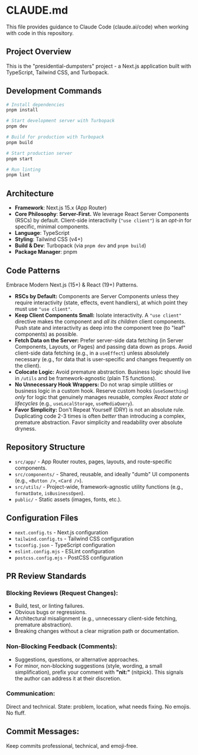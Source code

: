 # CLAUDE.md

This file provides guidance to Claude Code (claude.ai/code) when working with code in this repository.

## Project Overview

This is the "presidential-dumpsters" project - a Next.js application built with TypeScript, Tailwind CSS, and Turbopack.

## Development Commands

```bash
# Install dependencies
pnpm install

# Start development server with Turbopack
pnpm dev

# Build for production with Turbopack
pnpm build

# Start production server
pnpm start

# Run linting
pnpm lint
```

## Architecture

  - **Framework**: Next.js 15.x (App Router)
  - **Core Philosophy**: **Server-First.** We leverage React Server Components (RSCs) by default. Client-side interactivity (`"use client"`) is an *opt-in* for specific, minimal components.
  - **Language**: TypeScript
  - **Styling**: Tailwind CSS (v4+)
  - **Build & Dev**: Turbopack (via `pnpm dev` and `pnpm build`)
  - **Package Manager**: pnpm

## Code Patterns

Embrace Modern Next.js (15+) & React (19+) Patterns.

  - **RSCs by Default:** Components are Server Components unless they require interactivity (state, effects, event handlers), at which point they must use `"use client"`.
  - **Keep Client Components Small:** Isolate interactivity. A `"use client"` directive makes the component and *all its children* client components. Push state and interactivity as deep into the component tree (to "leaf" components) as possible.
  - **Fetch Data on the Server:** Prefer server-side data fetching (in Server Components, Layouts, or Pages) and passing data down as props. Avoid client-side data fetching (e.g., in a `useEffect`) unless absolutely necessary (e.g., for data that is user-specific and changes frequently on the client).
  - **Colocate Logic:** Avoid premature abstraction. Business logic should live in `/utils` and be framework-agnostic (plain TS functions).
  - **No Unnecessary Hook Wrappers:** Do not wrap simple utilities or business logic in a custom hook. Reserve custom hooks (`useSomething`) *only* for logic that genuinely manages reusable, complex *React state or lifecycles* (e.g., `useLocalStorage`, `useMediaQuery`).
  - **Favor Simplicity:** Don't Repeat Yourself (DRY) is not an absolute rule. Duplicating code 2-3 times is often *better* than introducing a complex, premature abstraction. Favor simplicity and readability over absolute dryness.

## Repository Structure

  - `src/app/` - App Router routes, pages, layouts, and route-specific components.
  - `src/components/` - Shared, reusable, and ideally "dumb" UI components (e.g., `<Button />`, `<Card />`).
  - `src/utils/` - Project-wide, framework-agnostic utility functions (e.g., `formatDate`, `isBusinessOpen`).
  - `public/` - Static assets (images, fonts, etc.).

## Configuration Files

  - `next.config.ts` - Next.js configuration
  - `tailwind.config.ts` - Tailwind CSS configuration
  - `tsconfig.json` - TypeScript configuration
  - `eslint.config.mjs` - ESLint configuration
  - `postcss.config.mjs` - PostCSS configuration

## PR Review Standards

### Blocking Reviews (Request Changes):

  - Build, test, or linting failures.
  - Obvious bugs or regressions.
  - Architectural misalignment (e.g., unnecessary client-side fetching, premature abstraction).
  - Breaking changes without a clear migration path or documentation.

### Non-Blocking Feedback (Comments):

  - Suggestions, questions, or alternative approaches.
  - For minor, non-blocking suggestions (style, wording, a small simplification), prefix your comment with **"nit:"** (nitpick). This signals the author can address it at their discretion.

### Communication:

Direct and technical. State: problem, location, what needs fixing. No emojis. No fluff.

## Commit Messages:

Keep commits professional, technical, and emoji-free.